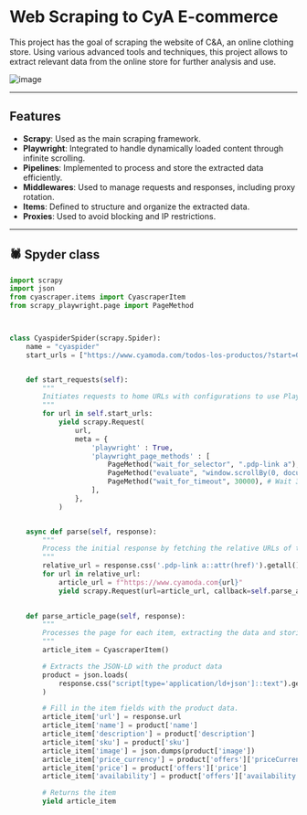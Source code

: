 # Web Scraping to CyA E-commerce
This project has the goal of scraping the website of C&amp;A, an online clothing store. Using various advanced tools and techniques, this project allows to extract relevant data from the online store for further analysis and use.

![image](https://github.com/user-attachments/assets/b70615bf-fde3-4185-961e-7d4647884d61)

***

## Features
* **Scrapy**: Used as the main scraping framework.
* **Playwright**: Integrated to handle dynamically loaded content through infinite scrolling.
* **Pipelines**: Implemented to process and store the extracted data efficiently.
* **Middlewares**: Used to manage requests and responses, including proxy rotation.
* **Items**: Defined to structure and organize the extracted data.
* **Proxies**: Used to avoid blocking and IP restrictions.

***

## 🕷️ Spyder class
````python
import scrapy
import json
from cyascraper.items import CyascraperItem
from scrapy_playwright.page import PageMethod



class CyaspiderSpider(scrapy.Spider):
    name = "cyaspider"
    start_urls = ["https://www.cyamoda.com/todos-los-productos/?start=0&sz=264&grid-view=grid-2"]


    def start_requests(self):
        """
        Initiates requests to home URLs with configurations to use Playwright.
        """
        for url in self.start_urls:
            yield scrapy.Request(
                url,
                meta = {
                    'playwright' : True,
                    'playwright_page_methods' : [
                        PageMethod("wait_for_selector", ".pdp-link a"), # Wait for product links to become visible
                        PageMethod("evaluate", "window.scrollBy(0, document.body.scrollHeight)"), # Performs scrolling down
                        PageMethod("wait_for_timeout", 30000), # Wait 30 seconds to load the content
                    ],
                },
            )


    async def parse(self, response):
        """
        Process the initial response by fetching the relative URLs of the items.
        """
        relative_url = response.css('.pdp-link a::attr(href)').getall()
        for url in relative_url:
            article_url = f"https://www.cyamoda.com{url}"
            yield scrapy.Request(url=article_url, callback=self.parse_article_page)

            
    def parse_article_page(self, response):
        """
        Processes the page for each item, extracting the data and storing it in an item.
        """
        article_item = CyascraperItem()

        # Extracts the JSON-LD with the product data
        product = json.loads(
            response.css("script[type='application/ld+json']::text").get()
        )

        # Fill in the item fields with the product data.
        article_item['url'] = response.url 
        article_item['name'] = product['name']
        article_item['description'] = product['description']
        article_item['sku'] = product['sku']
        article_item['image'] = json.dumps(product['image'])
        article_item['price_currency'] = product['offers']['priceCurrency']
        article_item['price'] = product['offers']['price']
        article_item['availability'] = product['offers']['availability']

        # Returns the item
        yield article_item
````

